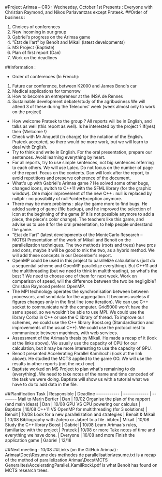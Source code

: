 #Project Arimaa – CR3 : Wednesday, October 1st 
Presents : Everyone with Christian Raymond, and Nikos Parlavantzas except Prateek.
##Order of business :
1. Choices of conferences
2. New incoming in our group
3. Gabriel's progress on the Arimaa game
4. "État de l'art" by Benoît and Mikail (latest developments)
5. MS Project (Baptiste)
6. Plan of first report (Dan)
7. Work on the deadlines

##Information :
- Order of conferences (In French):

1. Future car conference, between K2000 and James Bond's car
2. Medical applications for tomorrow
3. How to become an entrepreneur at the INSA de Rennes
4. Sustainable development debate/study of the agribusiness
We will attend 3 of these during the Telecoms' week (week almost only to work on the project)

- How welcome Prateek to the group ? All reports will be in English, and talks as well (this report as well). Is he interested by the project ? If(yes) then {Welcome !}
- Check with Mr Anquetil (in charge) for the notation of the English. Prateek accepted, so there would be more work, but we will learn to deal with English.
- Try to think and write in English. For the oral presentation, prepare our sentences. Avoid  learning everything by heart.
- For all reports, try to use simple sentences, not big sentences referring to each others. We will use Latex. Do not focus on the number of page of the report. Focus on the contents. Dan will look after the report, to avoid repetitions and preserve coherence of the document. 
- What's up with Gabriel's Arimaa game ? He solved some other bugs, changed icons, switch to C++11 with the SFML library (for the graphic window). One major improvement of the new C++ : null is replaced by nullptr : no possibility of nullPointerException anymore.
- There may be more problems : play the game more to find bugs. He added saving of game (file backup), and he improved the selection of icon at the beginning of the game (if it is not possible anymore to add a piece, the piece's color change). The teachers like this game, and advise us to use it for the oral presentation, to help people understand the game.
- "Etat de l'art" (latest developments of the MonteCarlo Research – MCTS) Presentation of the work of Mikail and Benoit on the parallelization techniques. The two methods (roots and trees) have pros and cons, maybe it will be good to mix the two, as a hybrid method. We will add these concepts in our December's report.
- OpenMP could be used in this project to parallelize calculations (just do a sequential scheme and OpenMP parallelize everything). But C++11 add the multithreading (but we need to think in multithreading), so what's the best ? We need to choose one of them for next week. Work on comparison of speed, will the difference between the two be negligible? Christian Raymond prefers OpenMP.
- The MPI technology operates the synchronisation between between processors, and send data for the aggregation. It becomes useless if figures changes only in the first line (one iteration). We can use C++ socket to communicate with the computer. Grid5000 won't have the same speed, so we wouldn’t be able to use MPI. We could use the library Corba in C++ or use the C library of thread. To improve our schemes, we could use the C++ library Boost.org (Standardisation and improvements of the usual C++). We could use the protocol rest to communicate between machines, with web services.
- Assessment of the Arimaa's thesis by Mikail. He made a recap of it (look at the links above). We usually use the capacity of CPU for our calculation, but it may be more interesting to use the capacity of GPU.
- Benoit presented Accelerating Parallel Kamilrochi (look at the link above). He studied the MCTS applied to the game GO. We will use the results in other reports (not the next one).
- Baptiste worked on MS Project to plan what's remaining to do (everything). We need to take notes of the name and time conceded of the task we were doing. Baptiste will show us with a tutorial what we have to do to add data in the file.

##Planification
Task		|						Responsible	|	Deadline
------------ | ------------- | --------
Mail to Marin Bertier					|	Dan	|		10/02
Organise the plan of the rapport (and main ideas)	|	Dan		|	10/08
GPU VS CPU powering our calculus		|	Baptiste	|	10/08
C++11 VS OpenMP for multithreading (for 3 solutions)	| Benoit		|	10/08
Look for a new parallelization and strategies	|	Benoit & Mikail	| 10/08
Bibliography with Zotero or Jabref to a file .bibtex		| Mikail	|		10/08
Study the C++ library Boost			|		Gabriel	|	10/08
Learn Arimaa's rules, familiarize with the project	|	Prateek	|	10/08 or more
Take notes of time and everything we have done.	|	Everyone	|	10/08 and more
Finish the application game				|	Gabriel	|	12/18

##Next meeting : 10/08
##Links (on the GitHub Arimaa) :
Arimaa\Docs\Resume des methodes de parallelisation\resume.txt is a recap of the method of parallelization
Arimaa\Docs\MCTS Generalites\AcceleratingParallel_KamilRocki.pdf is what Benoit has found on MCTS research trees.
